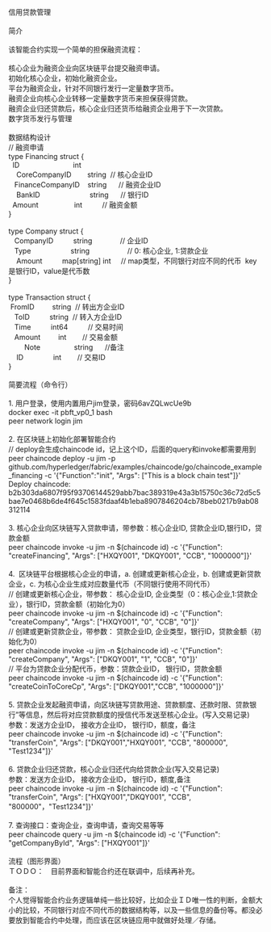 <div><div>信用贷款管理</div><div><br /></div><div>简介</div><div><br /></div><div>该智能合约实现一个简单的担保融资流程：</div><div><br /></div><div>核心企业为融资企业向区块链平台提交融资申请。</div><div>初始化核心企业，初始化融资企业。</div><div>平台为融资企业，针对不同银行发行一定量数字货币。</div><div>融资企业向核心企业转移一定量数字货币来担保获得贷款。</div><div>融资企业归还贷款后，核心企业归还货币给融资企业用于下一次贷款。</div><div>数字货币发行与管理</div><div><br /></div><div>数据结构设计</div><div>// 融资申请</div><div>type Financing struct {</div><div><span class="Apple-tab-span" style="white-space:pre">	</span>ID<span class="Apple-tab-span" style="white-space:pre">			</span>&nbsp; &nbsp; &nbsp; &nbsp; &nbsp; &nbsp; &nbsp; &nbsp; &nbsp;int</div><div><span class="Apple-tab-span" style="white-space:pre">	</span>CoreCompanyID &nbsp; &nbsp; &nbsp; <span class="Apple-tab-span" style="white-space:pre">	</span>string<span class="Apple-tab-span" style="white-space:pre">	</span>// 核心企业ID</div><div>&nbsp; <span class="Apple-tab-span" style="white-space:pre">	</span>FinanceCompanyID <span class="Apple-tab-span" style="white-space:pre">	</span>string &nbsp; &nbsp; &nbsp;// 融资企业ID</div><div>&nbsp; <span class="Apple-tab-span" style="white-space:pre">	</span>BankID &nbsp;<span class="Apple-tab-span" style="white-space:pre">		</span>&nbsp; &nbsp; &nbsp; &nbsp; &nbsp; &nbsp; &nbsp; &nbsp;&nbsp;string &nbsp; &nbsp; &nbsp;// 银行ID</div><div><span class="Apple-tab-span" style="white-space:pre">	</span>Amount <span class="Apple-tab-span" style="white-space:pre">			</span>&nbsp; &nbsp; &nbsp; &nbsp;&nbsp;int<span class="Apple-tab-span" style="white-space:pre">	</span>&nbsp; &nbsp; &nbsp;&nbsp;// 融资金额</div><div>}</div><div><br /></div><div>type Company struct {</div><div><span class="Apple-tab-span" style="white-space:pre">	</span>CompanyID &nbsp; <span class="Apple-tab-span" style="white-space:pre">		</span>string<span class="Apple-tab-span" style="white-space:pre">	</span>&nbsp; &nbsp; &nbsp; &nbsp; &nbsp; &nbsp;&nbsp;// 企业ID</div><div><span class="Apple-tab-span" style="white-space:pre">	</span>Type<span class="Apple-tab-span" style="white-space:pre">			</span>&nbsp; &nbsp; &nbsp; &nbsp;&nbsp;string &nbsp; &nbsp; &nbsp; &nbsp; &nbsp; &nbsp; &nbsp; &nbsp; &nbsp; // 0: 核心企业, 1:贷款企业</div><div><span class="Apple-tab-span" style="white-space:pre">	</span>Amount <span class="Apple-tab-span" style="white-space:pre">			</span>map[string] int &nbsp; &nbsp; // map类型，不同银行对应不同的代币 &nbsp;key是银行ID，value是代币数</div><div>}</div><div><br /></div><div>type Transaction struct {</div><div><span class="Apple-tab-span" style="white-space:pre">	</span>FromID &nbsp; <span class="Apple-tab-span" style="white-space:pre">		</span>string<span class="Apple-tab-span" style="white-space:pre">	</span>// 转出方企业ID</div><div><span class="Apple-tab-span" style="white-space:pre">	</span>ToID &nbsp; &nbsp; <span class="Apple-tab-span" style="white-space:pre">		</span>string<span class="Apple-tab-span" style="white-space:pre">	</span>// 转入方企业ID</div><div><span class="Apple-tab-span" style="white-space:pre">	</span>Time &nbsp; &nbsp; <span class="Apple-tab-span" style="white-space:pre">		</span>int64<span class="Apple-tab-span" style="white-space:pre">	</span>&nbsp; &nbsp; &nbsp; &nbsp;// 交易时间</div><div><span class="Apple-tab-span" style="white-space:pre">	</span>Amount &nbsp; <span class="Apple-tab-span" style="white-space:pre">		</span>int<span class="Apple-tab-span" style="white-space:pre">	</span>&nbsp; &nbsp; &nbsp; &nbsp;// 交易金额</div><div>&nbsp; &nbsp; &nbsp; &nbsp; Note &nbsp; &nbsp; &nbsp; &nbsp; &nbsp; &nbsp; &nbsp; &nbsp; string &nbsp; &nbsp; &nbsp;//备注</div><div><span class="Apple-tab-span" style="white-space:pre">	</span>ID &nbsp; &nbsp; &nbsp; <span class="Apple-tab-span" style="white-space:pre">		</span>int<span class="Apple-tab-span" style="white-space:pre">	</span>&nbsp; &nbsp; &nbsp; &nbsp;// 交易ID</div><div>}</div><div><br /></div><div>简要流程（命令行）</div><div><br /></div><div><div>1. 用户登录，使用内置用户jim登录，密码6avZQLwcUe9b</div><div>docker exec -it pbft_vp0_1 bash</div><div>peer network login jim</div><div><br /></div><div>2. 在区块链上初始化部署智能合约</div><div>// deploy会生成chaincode id，记上这个ID，后面的query和invoke都需要用到</div><div>peer chaincode deploy -u jim -p github.com/hyperledger/fabric/examples/chaincode/go/chaincode_example_financing -c '{"Function":"init", "Args": ["This is a block chain test"]}'</div><div>Deploy chaincode: b2b303da6807f95f93706144529abb7bac389319e43a3b15750c36c72d5c5bae7e0468b6de4f645c1583fdaaf4b1eba8907846204cb78beb0217b9ab08312114</div><div><br /></div><div>3. 核心企业向区块链写入贷款申请，带参数：核心企业ID, 贷款企业ID,银行ID，贷款金额</div><div>peer chaincode invoke -u jim -n $(chaincode id) -c '{"Function": "createFinancing", "Args": ["HXQY001", "DKQY001", "CCB", "1000000"]}'</div><div><br /></div><div>4. &nbsp;区块链平台根据核心企业的申请，a. 创建或更新核心企业，b. 创建或更新贷款企业，c. 为核心企业生成对应数量代币（不同银行使用不同代币）</div><div>// 创建或更新核心企业，带参数： 核心企业ID, 企业类型（0：核心企业,1:贷款企业），银行ID，贷款金额（初始化为0）</div><div>peer chaincode invoke -u jim -n $(chaincode id) -c '{"Function": "createCompany", "Args": ["HXQY001", "0", "CCB", "0"]}'</div><div>// 创建或更新贷款企业，带参数： 贷款企业ID, 企业类型，银行ID，贷款金额（初始化为0）</div><div>peer chaincode invoke -u jim -n $(chaincode id) -c '{"Function": "createCompany", "Args": ["DKQY001", "1", "CCB", "0"]}'</div><div>// 平台为贷款企业分配代币，参数：贷款企业ID， 银行ID，贷款金额</div><div>peer chaincode invoke -u jim -n $(chaincode id) -c '{"Function": "createCoinToCoreCp", "Args": ["DKQY001","CCB", "1000000"]}'</div><div><br /></div><div>5. 贷款企业发起融资申请，向区块链写贷款用途、贷款额度、还款时限、贷款银行”等信息，然后将对应贷款额度的授信代币发送至核心企业。(写入交易记录)</div><div>参数：发送方企业ID， 接收方企业ID， 银行ID，额度，备注</div><div>peer chaincode invoke -u jim -n $(chaincode id) -c '{"Function": "transferCoin", "Args": ["DKQY001","HXQY001", "CCB", "800000", "Test1234"]}'</div><div><br /></div><div>6. 贷款企业归还贷款，核心企业归还代向给贷款企业(写入交易记录)</div><div>参数：发送方企业ID， 接收方企业ID， 银行ID，额度,备注</div><div>peer chaincode invoke -u jim -n $(chaincode id) -c '{"Function": "transferCoin", "Args": ["HXQY001","DKQY001", "CCB", "800000"，"Test1234"]}'</div><div><br /></div><div>7. 查询接口：查询企业，查询申请，查询交易等等</div><div>peer chaincode query -u jim -n $(chaincode id) -c '{"Function": "getCompanyById", "Args": ["HXQY001"]}'</div></div></div><div><br /></div><div>流程（图形界面）</div><div>ＴＯＤＯ：　目前界面和智能合约还在联调中，后续再补充。</div><div><br /></div><div>备注：</div><div>个人觉得智能合约业务逻辑单纯一些比较好，比如企业ＩＤ唯一性的判断，金额大小的比较，不同银行对应不同代币的数据结构等，以及一些信息的备份等。都没必要放到智能合约中处理，而应该在区块链应用中就做好处理／存储。</div>
